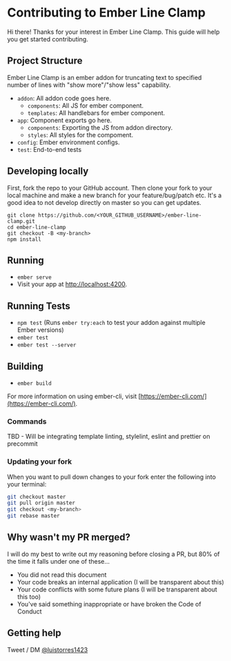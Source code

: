 # Contributing to Ember Line Clamp

Hi there! Thanks for your interest in Ember Line Clamp. This guide will help you get started contributing. 

## Project Structure

Ember Line Clamp is an ember addon for truncating text to specified number of lines with "show more"/"show less" capability.

- `addon`: All addon code goes here. 
  - `components`: All JS for ember component. 
  - `templates`: All handlebars for ember component. 
- `app`: Component exports go here. 
  - `components`: Exporting the JS from addon directory. 
  - `styles`: All styles for the compoment.
- `config`: Ember environment configs.
- `test`: End-to-end tests

## Developing locally

First, fork the repo to your GitHub account. Then clone your fork to your local 
machine and make a new branch for your feature/bug/patch etc. It's a good idea to not develop directly on master so you can get updates.

```
git clone https://github.com/<YOUR_GITHUB_USERNAME>/ember-line-clamp.git
cd ember-line-clamp
git checkout -B <my-branch>
npm install
```

## Running

- `ember serve`
- Visit your app at [http://localhost:4200](http://localhost:4200).

## Running Tests

- `npm test` (Runs `ember try:each` to test your addon against multiple Ember versions)
- `ember test`
- `ember test --server`

## Building

- `ember build`

For more information on using ember-cli, visit [https://ember-cli.com/](https://ember-cli.com/).

### Commands

TBD - Will be integrating template linting, stylelint, eslint and prettier on precommit

### Updating your fork

When you want to pull down changes to your fork enter the following into your terminal:

```bash
git checkout master
git pull origin master
git checkout <my-branch>
git rebase master
```

## Why wasn't my PR merged?

I will do my best to write out my reasoning before closing a PR, but 80% of the time it falls under one of these...

- You did not read this document
- Your code breaks an internal application (I will be transparent about this)
- Your code conflicts with some future plans (I will be transparent about this too)
- You've said something inappropriate or have broken the Code of Conduct

## Getting help

Tweet / DM [@luistorres1423](https://twitter.com/luistorres1423)
